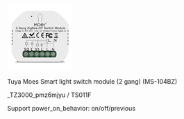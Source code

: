 ![icon](icon.png)

Tuya Moes Smart light switch module (2 gang) (MS-104BZ) 

_TZ3000_pmz6mjyu / TS011F

Support power_on_behavior: on/off/previous
